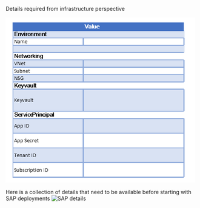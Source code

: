 Details required from infrastructure perspective

![infrastructure details](../assets/images/infra_custo.png)

Here is a collection of details that need to be available before starting with SAP deployments
![SAP details](../assets/images/SAP_custo.png)